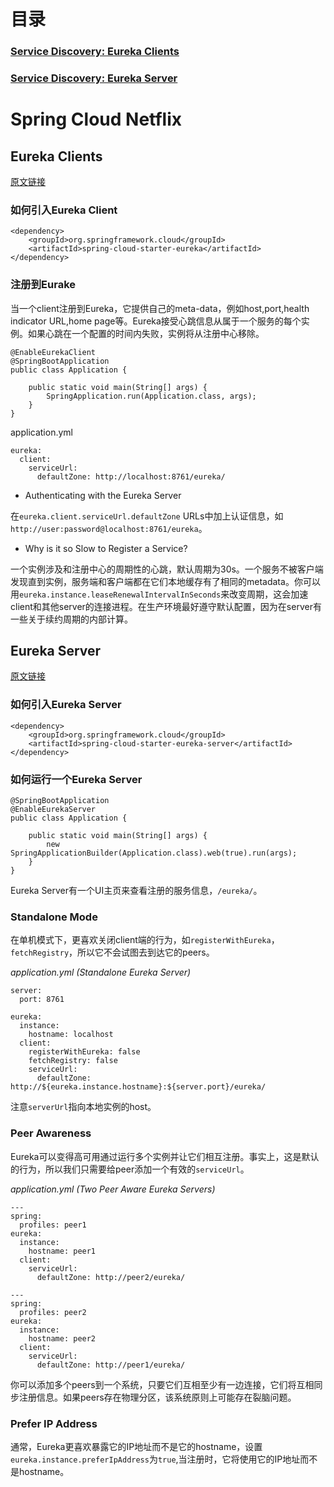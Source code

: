 
# 目录

### [Service Discovery: Eureka Clients](#1.1)

### [Service Discovery: Eureka Server](#1.2)


# <span id="1">Spring Cloud Netflix

## <span id="1.1">Eureka Clients
[原文链接](http://cloud.spring.io/spring-cloud-static/Dalston.SR4/single/spring-cloud.html#_service_discovery_eureka_clients)

### 如何引入Eureka Client

```
<dependency>
    <groupId>org.springframework.cloud</groupId>
    <artifactId>spring-cloud-starter-eureka</artifactId>
</dependency>
```
### 注册到Eurake

当一个client注册到Eureka，它提供自己的meta-data，例如host,port,health indicator URL,home page等。Eureka接受心跳信息从属于一个服务的每个实例。如果心跳在一个配置的时间内失败，实例将从注册中心移除。

```
@EnableEurekaClient
@SpringBootApplication
public class Application {

    public static void main(String[] args) {
        SpringApplication.run(Application.class, args);
    }
}

```
application.yml

```
eureka:
  client:
    serviceUrl:
      defaultZone: http://localhost:8761/eureka/
```
* Authenticating with the Eureka Server

在```eureka.client.serviceUrl.defaultZone``` URLs中加上认证信息，如```http://user:password@localhost:8761/eureka```。
* Why is it so Slow to Register a Service?

一个实例涉及和注册中心的周期性的心跳，默认周期为30s。一个服务不被客户端发现直到实例，服务端和客户端都在它们本地缓存有了相同的metadata。你可以用```eureka.instance.leaseRenewalIntervalInSeconds```来改变周期，这会加速client和其他server的连接进程。在生产环境最好遵守默认配置，因为在server有一些关于续约周期的内部计算。

## <span id="1.2">Eureka Server
[原文链接](http://cloud.spring.io/spring-cloud-static/Dalston.SR4/single/spring-cloud.html#spring-cloud-eureka-server)

### 如何引入Eureka Server

```
<dependency>
    <groupId>org.springframework.cloud</groupId>
    <artifactId>spring-cloud-starter-eureka-server</artifactId>
</dependency>
```
### 如何运行一个Eureka Server

```
@SpringBootApplication
@EnableEurekaServer
public class Application {

    public static void main(String[] args) {
        new SpringApplicationBuilder(Application.class).web(true).run(args);
    }
}
```
Eureka Server有一个UI主页来查看注册的服务信息，```/eureka/```。

### Standalone Mode
在单机模式下，更喜欢关闭client端的行为，如`registerWithEureka`，`fetchRegistry`，所以它不会试图去到达它的peers。

*application.yml (Standalone Eureka Server)*

```
server:
  port: 8761

eureka:
  instance:
    hostname: localhost
  client:
    registerWithEureka: false
    fetchRegistry: false
    serviceUrl:
      defaultZone: http://${eureka.instance.hostname}:${server.port}/eureka/
```
注意`serverUrl`指向本地实例的host。

### Peer Awareness
Eureka可以变得高可用通过运行多个实例并让它们相互注册。事实上，这是默认的行为，所以我们只需要给peer添加一个有效的`serviceUrl`。

*application.yml (Two Peer Aware Eureka Servers)*

```
---
spring:
  profiles: peer1
eureka:
  instance:
    hostname: peer1
  client:
    serviceUrl:
      defaultZone: http://peer2/eureka/

---
spring:
  profiles: peer2
eureka:
  instance:
    hostname: peer2
  client:
    serviceUrl:
      defaultZone: http://peer1/eureka/
```
你可以添加多个peers到一个系统，只要它们互相至少有一边连接，它们将互相同步注册信息。如果peers存在物理分区，该系统原则上可能存在裂脑问题。
### Prefer IP Address
通常，Eureka更喜欢暴露它的IP地址而不是它的hostname，设置`eureka.instance.preferIpAddress`为`true`,当注册时，它将使用它的IP地址而不是hostname。



